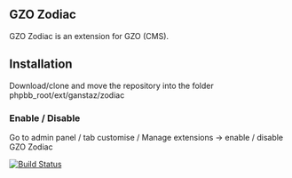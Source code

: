 ## GZO Zodiac
GZO Zodiac is an extension for GZO (CMS).

## Installation
Download/clone and move the repository into the folder phpbb_root/ext/ganstaz/zodiac

### Enable / Disable
Go to admin panel / tab customise / Manage extensions -> enable / disable GZO Zodiac

[![Build Status](https://github.com/GanstaZ/zodiac/workflows/Tests/badge.svg)](https://github.com/GanstaZ/zodiac)
